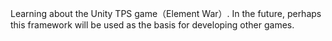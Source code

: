 Learning about the Unity TPS game（Element War）. In the future, perhaps this framework will be used as the basis for developing other games.
